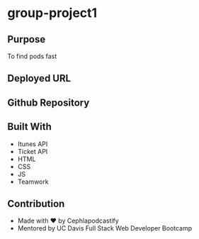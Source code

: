 # group-project1

## Purpose
To find pods fast


## Deployed URL


## Github Repository



## Built With
- Itunes API
- Ticket API
- HTML
- CSS
- JS
- Teamwork

## Contribution
- Made with ❤️️ by Cephlapodcastify
- Mentored by UC Davis Full Stack Web Developer Bootcamp

